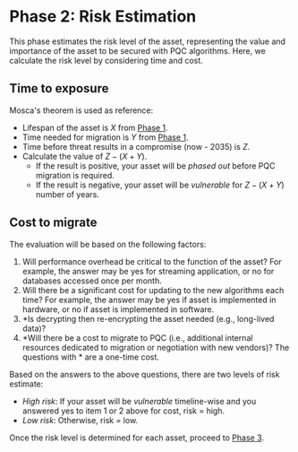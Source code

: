 # Phase 2: Risk Estimation
This phase estimates the risk level of the asset, representing the value and importance of the asset to be secured with PQC algorithms. Here, we calculate the risk level by considering time and cost.

## Time to exposure
Mosca's theorem is used as reference:
- Lifespan of the asset is $X$ from [Phase 1](../CARAF%20Phases/Phase%201:%20Crypto%20Agility%20Measurement.md).
- Time needed for migration is $Y$ from [Phase 1](../CARAF%20Phases/Phase%201:%20Crypto%20Agility%20Measurement.md).
- Time before threat results in a compromise (now - 2035) is $Z$.
- Calculate the value of $Z - (X+Y)$.
  - If the result is positive, your asset will be *phased out* before PQC migration is required.
  - If the result is negative, your asset will be *vulnerable* for $Z - (X+Y)$ number of years.

## Cost to migrate
The evaluation will be based on the following factors:
1. Will performance overhead be critical to the function of the asset? For example, the answer may be yes for streaming application, or no for databases accessed once per month.
2. Will there be a significant cost for updating to the new algorithms each time? For example, the answer may be yes if asset is implemented in hardware, or no if asset is implemented in software.
3. *Is decrypting then re-encrypting the asset needed (e.g., long-lived data)?
4. *Will there be a cost to migrate to PQC (i.e., additional internal resources dedicated to migration or negotiation with new vendors)?
The questions with * are a one-time cost. 

Based on the answers to the above questions, there are two levels of risk estimate:
- *High risk*: If your asset will be *vulnerable* timeline-wise and you answered yes to item 1 or 2 above for cost, risk = high.
- *Low risk*: Otherwise, risk = low.

Once the risk level is determined for each asset, proceed to [Phase 3](../CARAF%20Phases/Phase%203%3A%20Migration%20Recommendation.md).

